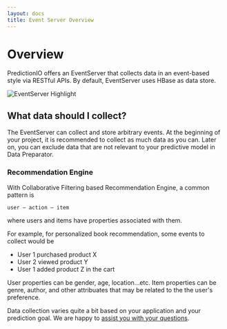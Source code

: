 ```yaml
---
layout: docs
title: Event Server Overview
---
```


# Overview

PredictionIO offers an EventServer that collects data in an event-based style via RESTful APIs. By default, EventServer uses HBase as data store. 

![EventServer Highlight]({{site.baseurl}}/images/eventserver-overview.png)


## What data should I collect? 
The EventServer can collect and store arbitrary events. At the beginning of your project, it is recommended to collect as much data as you can. Later on, you can exclude data that are not relevant to your predictive model in Data Preparator.

### Recommendation Engine

With Collaborative Filtering based Recommendation Engine, a common pattern is 

```
user — action — item
```

where users and items have properties associated with them. 

For example, for personalized book recommendation, some events to collect would be

- User 1 purchased product X
- User 2 viewed product Y 
- User 1 added product Z in the cart 

User properties can be gender, age, location...etc. Item properties can be genre, author, and other attribuates that may be related to the the user's preference.  

Data collection varies quite a bit based on your application and your prediction goal. We are happy to [assist you with your questions](mailto:support@preidiction.io). 




<!-- ## Bulk import data -->
